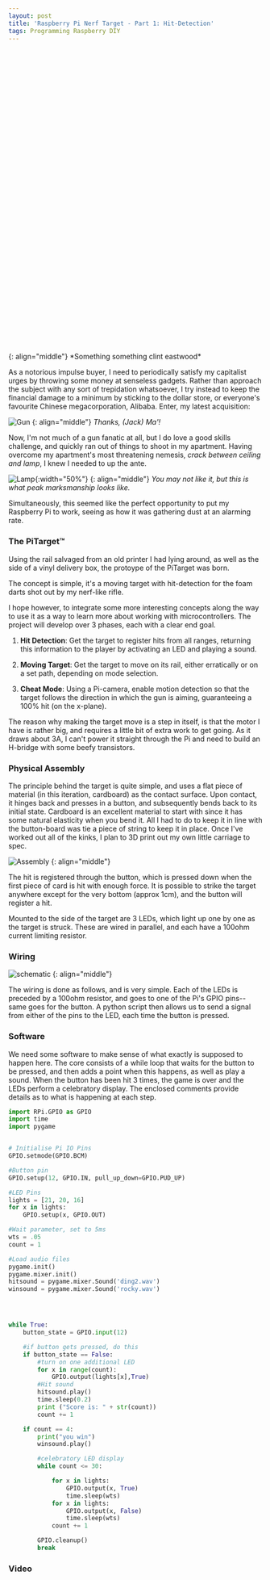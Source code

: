 ```yaml
---
layout: post
title: 'Raspberry Pi Nerf Target - Part 1: Hit-Detection'
tags: Programming Raspberry DIY
---
```



<iframe width="700" height="600" style="border: 0; top: 0; left: 0; src="https://streamable.com/awobp" frameborder="0" allowfullscreen></iframe>
{: align="middle"}
*Something something clint eastwood*

As a notorious impulse buyer, I need to periodically satisfy my capitalist urges by throwing some money at senseless gadgets. Rather than approach the subject with any sort of trepidation whatsoever, I try instead to keep the financial damage to a minimum by sticking to the dollar store, or everyone's favourite Chinese megacorporation, Alibaba. Enter, my latest acquisition:

![Gun](https://i.imgur.com/CXAVxRG.jpg)
{: align="middle"}
*Thanks, (Jack) Ma'!*

Now, I'm not much of a gun fanatic at all, but I do love a good skills challenge, and quickly ran out of things to shoot in my apartment. Having overcome my apartment's most threatening nemesis, *crack between ceiling and lamp*, I knew I needed to up the ante.

![Lamp](https://i.imgur.com/J6BqPQf.jpg){:width="50%"}
{: align="middle"}
*You may not like it, but this is what peak marksmanship looks like.*


 Simultaneously, this seemed like the perfect opportunity to put my Raspberry Pi to work, seeing as how it was gathering dust at an alarming rate.

### The PiTarget™

Using the rail salvaged from an old printer I had lying around, as well as the side of a vinyl delivery box, the protoype of the PiTarget was born.

The concept is simple, it's a moving target with hit-detection for the foam darts shot out by my nerf-like rifle.


I hope however, to integrate some more interesting concepts along the way to use it as a way to learn more about working with microcontrollers. The project will develop over 3 phases, each with a clear end goal.

1. **Hit Detection**: Get the target to register hits from all ranges, returning this information to the player by activating an LED and playing a sound.

2. **Moving Target**: Get the target to move on its rail, either erratically or on a set path, depending on mode selection.

3. **Cheat Mode**: Using a Pi-camera, enable motion detection so that the target follows the direction in which the gun is aiming, guaranteeing a 100% hit (on the x-plane).


The reason why making the target move is a step in itself, is that the motor I have is rather big, and requires a little bit of extra work to get going. As it draws about 3A, I can't power it straight through the Pi and need to build an H-bridge with some beefy transistors.

### Physical Assembly

The principle behind the target is quite simple, and uses a flat piece of material (in this iteration, cardboard) as the contact surface. Upon contact, it hinges back and presses in a button, and subsequently bends back to its initial state. Cardboard is an excellent material to start with since it has some natural elasticity when you bend it. All I had to do to keep it in line with the button-board was tie a piece of string  to keep it in place. Once I've worked out all of the kinks, I plan to 3D print out my own little carriage to spec.

![Assembly](https://i.imgur.com/nwXVksD.jpg)
{: align="middle"}

The hit is registered through the button, which is pressed down when the first piece of card is hit with enough force. It is possible to strike the target anywhere except for the very bottom (approx 1cm), and the button will register a hit.

Mounted to the side of the target are 3 LEDs, which light up one by one as the target is struck. These are wired in parallel, and each have a 100ohm current limiting resistor.

### Wiring


![schematic](https://i.imgur.com/INHblpp.png)
{: align="middle"}

The wiring is done as follows, and is very simple. Each of the LEDs is preceded by a 100ohm resistor, and goes to one of the Pi's GPIO pins--same goes for the button. A python script then allows us to send a signal from either of the pins to the LED, each time the button is pressed.


### Software

We need some software to make sense of what exactly is supposed to happen here. The core consists of a while loop that waits for the button to be pressed, and then adds a point when this happens, as well as play a sound. When the button has been hit 3 times, the game is over and the LEDs perform a celebratory display. The enclosed comments provide details as to what is happening at each step.


~~~py
import RPi.GPIO as GPIO
import time
import pygame


# Initialise Pi IO Pins
GPIO.setmode(GPIO.BCM)

#Button pin
GPIO.setup(12, GPIO.IN, pull_up_down=GPIO.PUD_UP)

#LED Pins
lights = [21, 20, 16]
for x in lights:
    GPIO.setup(x, GPIO.OUT)

#Wait parameter, set to 5ms
wts = .05
count = 1

#Load audio files
pygame.init()
pygame.mixer.init()
hitsound = pygame.mixer.Sound('ding2.wav')
winsound = pygame.mixer.Sound('rocky.wav')




while True:
    button_state = GPIO.input(12)

    #if button gets pressed, do this
    if button_state == False:
        #turn on one additional LED
        for x in range(count):
            GPIO.output(lights[x],True)
        #Hit sound    
        hitsound.play()   
        time.sleep(0.2)
        print ("Score is: " + str(count))
        count += 1

    if count == 4:
        print("you win")
        winsound.play()   

        #celebratory LED display
        while count <= 30:

            for x in lights:
                GPIO.output(x, True)
                time.sleep(wts)
            for x in lights:
                GPIO.output(x, False)
                time.sleep(wts)
            count += 1

        GPIO.cleanup()
        break
~~~

### Video

